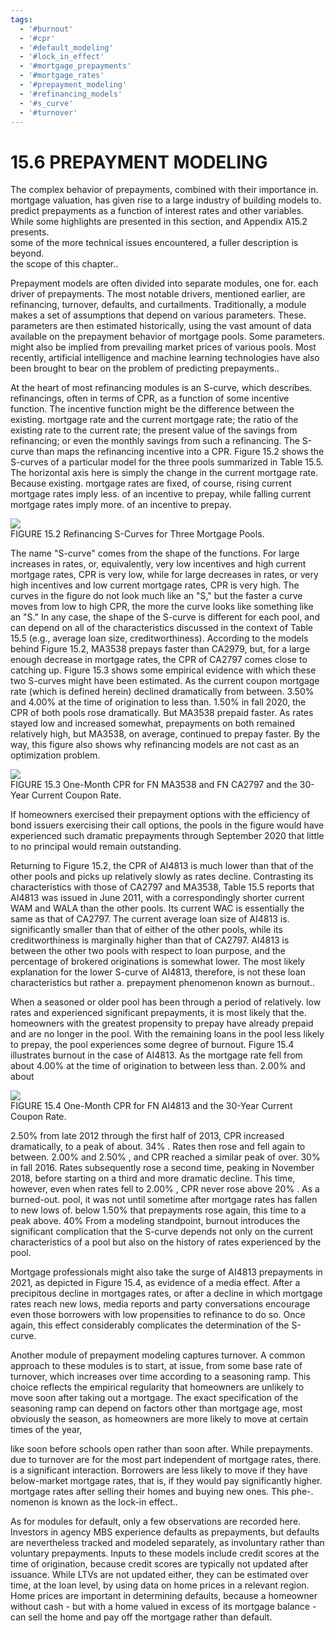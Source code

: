 ```yaml
---
tags:
  - '#burnout'
  - '#cpr'
  - '#default_modeling'
  - '#lock_in_effect'
  - '#mortgage_prepayments'
  - '#mortgage_rates'
  - '#prepayment_modeling'
  - '#refinancing_models'
  - '#s_curve'
  - '#turnover'
---
```

# 15.6 PREPAYMENT MODELING  

The complex behavior of prepayments, combined with their importance in.   
mortgage valuation, has given rise to a large industry of building models to.   
predict prepayments as a function of interest rates and other variables. While some highlights are presented in this section, and Appendix A15.2 presents.   
some of the more technical issues encountered, a fuller description is beyond.   
the scope of this chapter..  

Prepayment models are often divided into separate modules, one for. each driver of prepayments. The most notable drivers, mentioned earlier, are refinancing, turnover, defaults, and curtailments. Traditionally, a module makes a set of assumptions that depend on various parameters. These. parameters are then estimated historically, using the vast amount of data available on the prepayment behavior of mortgage pools. Some parameters. might also be implied from prevailing market prices of various pools. Most recently, artificial intelligence and machine learning technologies have also been brought to bear on the problem of predicting prepayments..  

At the heart of most refinancing modules is an S-curve, which describes. refinancings, often in terms of CPR, as a function of some incentive function. The incentive function might be the difference between the existing. mortgage rate and the current mortgage rate; the ratio of the existing rate to the current rate; the present value of the savings from refinancing; or even the monthly savings from such a refinancing. The S-curve than maps the refinancing incentive into a CPR. Figure 15.2 shows the S-curves of a particular model for the three pools summarized in Table 15.5. The horizontal axis here is simply the change in the current mortgage rate. Because existing. mortgage rates are fixed, of course, rising current mortgage rates imply less. of an incentive to prepay, while falling current mortgage rates imply more. of an incentive to prepay.  

![](ff6ab7c3470172684c777890374ed59ab1a2491dedcab3f085b201adea65abbb.jpg)  
FIGURE 15.2 Refinancing S-Curves for Three Mortgage Pools.  

The name "S-curve" comes from the shape of the functions. For large increases in rates, or, equivalently, very low incentives and high current mortgage rates, CPR is very low, while for large decreases in rates, or very high incentives and low current mortgage rates, CPR is very high. The curves in the figure do not look much like an "S," but the faster a curve moves from low to high CPR, the more the curve looks like something like an "S." In any case, the shape of the S-curve is different for each pool, and can depend on all of the characteristics discussed in the context of Table 15.5 (e.g., average loan size, creditworthiness). According to the models behind Figure 15.2, MA3538 prepays faster than CA2979, but, for a large enough decrease in mortgage rates, the CPR of CA2797 comes close to catching up. Figure 15.3 shows some empirical evidence with which these two S-curves might have been estimated. As the current coupon mortgage rate (which is defined herein) declined dramatically from between. $3.50\%$ and $4.00\%$ at the time of origination to less than. $1.50\%$ in fall 2020, the CPR of both pools rose dramatically. But MA3538 prepaid faster. As rates stayed low and increased somewhat, prepayments on both remained relatively high, but MA3538, on average, continued to prepay faster. By the way, this figure also shows why refinancing models are not cast as an optimization problem.  

![](b0afe85a9bd915e96f413fdb018fada44bc7f7c8f5cddb9315e86ec0f0805b19.jpg)  
FIGURE 15.3 One-Month CPR for FN MA3538 and FN CA2797 and the 30-Year Current Coupon Rate.  

If homeowners exercised their prepayment options with the efficiency of bond issuers exercising their call options, the pools in the figure would have experienced such dramatic prepayments through September 2020 that little to no principal would remain outstanding.  

Returning to Figure 15.2, the CPR of AI4813 is much lower than that of the other pools and picks up relatively slowly as rates decline. Contrasting its characteristics with those of CA2797 and MA3538, Table 15.5 reports that AI4813 was issued in June 2011, with a correspondingly shorter current WAM and WALA than the other pools. Its current WAC is essentially the same as that of CA2797. The current average loan size of AI4813 is. significantly smaller than that of either of the other pools, while its creditworthiness is marginally higher than that of CA2797. AI4813 is between the other two pools with respect to loan purpose, and the percentage of brokered originations is somewhat lower. The most likely explanation for the lower S-curve of AI4813, therefore, is not these loan characteristics but rather a. prepayment phenomenon known as burnout..  

When a seasoned or older pool has been through a period of relatively. low rates and experienced significant prepayments, it is most likely that the. homeowners with the greatest propensity to prepay have already prepaid and are no longer in the pool. With the remaining loans in the pool less likely to prepay, the pool experiences some degree of burnout. Figure 15.4 illustrates burnout in the case of AI4813. As the mortgage rate fell from about $4.00\%$ at the time of origination to between less than. $2.00\%$ and about  

![](e945a09e594e193e78c1d031840e64d883d4569fb872904c09bfba2958b3e5e7.jpg)  
FIGURE 15.4 One-Month CPR for FN AI4813 and the 30-Year Current Coupon Rate.  

$2.50\%$ from late 2012 through the first half of 2013, CPR increased dramatically, to a peak of about. $34\%$ . Rates then rose and fell again to between. $2.00\%$ and $2.50\%$ , and CPR reached a similar peak of over. $30\%$ in fall 2016. Rates subsequently rose a second time, peaking in November 2018, before starting on a third and more dramatic decline. This time, however, even when rates fell to $2.00\%$ , CPR never rose above $20\%$ . As a burned-out. pool, it was not until sometime after mortgage rates has fallen to new lows of. below $1.50\%$ that prepayments rose again, this time to a peak above. $40\%$ From a modeling standpoint, burnout introduces the significant complication that the S-curve depends not only on the current characteristics of a pool but also on the history of rates experienced by the pool.  

Mortgage professionals might also take the surge of AI4813 prepayments in 2021, as depicted in Figure 15.4, as evidence of a media effect. After a precipitous decline in mortgages rates, or after a decline in which mortgage rates reach new lows, media reports and party conversations encourage even those borrowers with low propensities to refinance to do so. Once again, this effect considerably complicates the determination of the S-curve.  

Another module of prepayment modeling captures turnover. A common approach to these modules is to start, at issue, from some base rate of turnover, which increases over time according to a seasoning ramp. This choice reflects the empirical regularity that homeowners are unlikely to move soon after taking out a mortgage. The exact specification of the seasoning ramp can depend on factors other than mortgage age, most obviously the season, as homeowners are more likely to move at certain times of the year,  

like soon before schools open rather than soon after. While prepayments.   
due to turnover are for the most part independent of mortgage rates, there.   
is a significant interaction. Borrowers are less likely to move if they have below-market mortgage rates, that is, if they would pay significantly higher.   
mortgage rates after selling their homes and buying new ones. This phe-.   
nomenon is known as the lock-in effect..  

As for modules for default, only a few observations are recorded here. Investors in agency MBS experience defaults as prepayments, but defaults are nevertheless tracked and modeled separately, as involuntary rather than voluntary prepayments. Inputs to these models include credit scores at the time of origination, because credit scores are typically not updated after issuance. While LTVs are not updated either, they can be estimated over time, at the loan level, by using data on home prices in a relevant region. Home prices are important in determining defaults, because a homeowner without cash - but with a home valued in excess of its mortgage balance - can sell the home and pay off the mortgage rather than default.  

